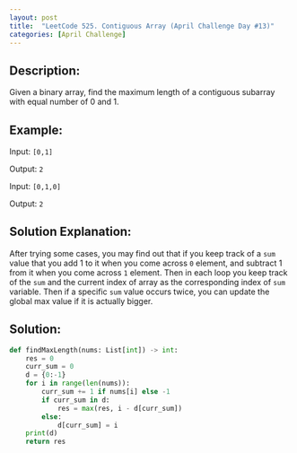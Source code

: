 ```yaml
---
layout: post
title:  "LeetCode 525. Contiguous Array (April Challenge Day #13)" 
categories: [April Challenge]
---
```

## Description:
Given a binary array, find the maximum length of a contiguous subarray with equal number of 0 and 1.

## Example:
Input: `[0,1]`

Output: `2`

Input: `[0,1,0]`

Output: `2`

## Solution Explanation:
After trying some cases, you may find out that if you keep track of a `sum` value that you add 1 to it when you come across `0` element, and subtract 1 from it when you come across `1` element. Then in each loop you keep track of the `sum` and the current index of array as the corresponding index of `sum` variable. Then if a specific `sum` value occurs twice, you can update the global max value if it is actually bigger. 

## Solution:

```python
def findMaxLength(nums: List[int]) -> int:
    res = 0
    curr_sum = 0
    d = {0:-1}
    for i in range(len(nums)):
        curr_sum += 1 if nums[i] else -1
        if curr_sum in d:
            res = max(res, i - d[curr_sum])
        else:
            d[curr_sum] = i
    print(d)
    return res

```

